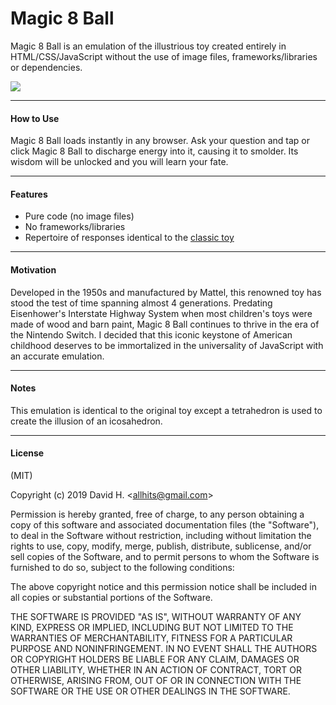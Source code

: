 # Magic 8 Ball
Magic 8 Ball is an emulation of the illustrious toy created entirely in HTML/CSS/JavaScript without the use of image files, frameworks/libraries or dependencies.

<img src="https://user-images.githubusercontent.com/45696445/51088793-2cdd1200-1732-11e9-8712-033dbf5062bb.jpg">

_________________________

#### How to Use
Magic 8 Ball loads instantly in any browser. Ask your question and tap or click Magic 8 Ball to discharge energy into it, causing it to smolder. Its wisdom will be unlocked and you will learn your fate.
_________________________

#### Features
- Pure code (no image files)
- No frameworks/libraries
- Repertoire of responses identical to the [classic toy](https://en.wikipedia.org/wiki/Magic_8-Ball)
_________________________

#### Motivation
Developed in the 1950s and manufactured by Mattel, this renowned toy has stood the test of time spanning almost 4 generations. Predating Eisenhower's Interstate Highway System when most children's toys were made of wood and barn paint, Magic 8 Ball continues to thrive in the era of the Nintendo Switch. I decided that this iconic keystone of American childhood deserves to be immortalized in the universality of JavaScript with an accurate emulation.
_________________________

#### Notes
This emulation is identical to the original toy except a tetrahedron is used to create the illusion of an icosahedron.
_________________________

#### License
(MIT)

Copyright (c) 2019 David H. &lt;allhits@gmail.com&gt;

Permission is hereby granted, free of charge, to any person obtaining a copy of this software and associated documentation files (the "Software"), to deal in the Software without restriction, including without limitation the rights to use, copy, modify, merge, publish, distribute, sublicense, and/or sell copies of the Software, and to permit persons to whom the Software is furnished to do so, subject to the following conditions:

The above copyright notice and this permission notice shall be included in all copies or substantial portions of the Software.

THE SOFTWARE IS PROVIDED "AS IS", WITHOUT WARRANTY OF ANY KIND, EXPRESS OR IMPLIED, INCLUDING BUT NOT LIMITED TO THE WARRANTIES OF MERCHANTABILITY, FITNESS FOR A PARTICULAR PURPOSE AND NONINFRINGEMENT. IN NO EVENT SHALL THE AUTHORS OR COPYRIGHT HOLDERS BE LIABLE FOR ANY CLAIM, DAMAGES OR OTHER LIABILITY, WHETHER IN AN ACTION OF CONTRACT, TORT OR OTHERWISE, ARISING FROM, OUT OF OR IN CONNECTION WITH THE SOFTWARE OR THE USE OR OTHER DEALINGS IN THE SOFTWARE.
